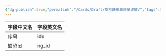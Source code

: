 ```yaml
---
{"dg-publish":true,"permalink":"/Cards/Draft/质检联络单质量详情/","tags":["江淮毅昌/蝶创I-MES/MES"]}
---
```



| **字段中文名** | **字段英文名** |
| --------- | --------- |
| 序号        | idx       |
| 缺陷id      | ng_id     |